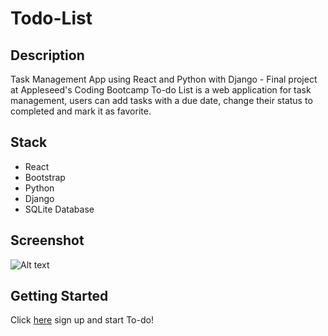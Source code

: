 # Todo-List

## Description
Task Management App using React and Python with Django - Final project at Appleseed's Coding Bootcamp
To-do List is a web application for task management, users can add tasks with a due date, change their status to completed and mark it as favorite. 

## Stack
* React
* Bootstrap
* Python
* Django
* SQLite Database

## Screenshot
![Alt text](https://i.postimg.cc/vBWBh2RX/Capture.gif)

## Getting Started
Click [here](https://manageyourtasks.herokuapp.com) sign up and start To-do!
